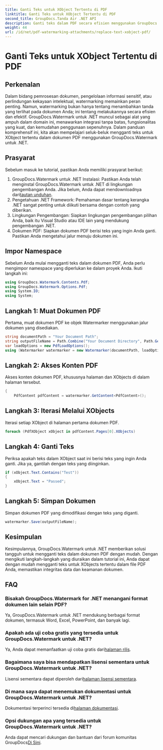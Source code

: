 ```yaml
---
title: Ganti Teks untuk XObject Tertentu di PDF
linktitle: Ganti Teks untuk XObject Tertentu di PDF
second_title: GroupDocs.Tanda Air .NET API
description: Ganti teks dalam PDF secara efisien menggunakan GroupDocs.Watermark untuk .NET. Integrasikan watermarking dengan mulus ke dalam aplikasi .NET Anda.
weight: 44
url: /id/net/pdf-watermarking-attachments/replace-text-xobject-pdf/
---
```


# Ganti Teks untuk XObject Tertentu di PDF

## Perkenalan
Dalam bidang pemrosesan dokumen, pengelolaan informasi sensitif, atau perlindungan kekayaan intelektual, watermarking memainkan peran penting. Namun, watermarking bukan hanya tentang menambahkan tanda yang terlihat pada dokumen Anda; ini tentang melakukannya secara efisien dan efektif. GroupDocs.Watermark untuk .NET muncul sebagai alat yang ampuh dalam domain ini, menawarkan integrasi tanpa batas, fungsionalitas yang kuat, dan kemudahan penggunaan sepenuhnya. Dalam panduan komprehensif ini, kita akan mempelajari seluk-beluk mengganti teks untuk XObject tertentu dalam dokumen PDF menggunakan GroupDocs.Watermark untuk .NET.
## Prasyarat
Sebelum masuk ke tutorial, pastikan Anda memiliki prasyarat berikut:
1.  GroupDocs.Watermark untuk .NET Instalasi: Pastikan Anda telah menginstal GroupDocs.Watermark untuk .NET di lingkungan pengembangan Anda. Jika belum, Anda dapat mendownloadnya dari[tautan unduhan](https://releases.groupdocs.com/Watermark/net/).
2. Pengetahuan .NET Framework: Pemahaman dasar tentang kerangka .NET sangat penting untuk diikuti bersama dengan contoh yang diberikan.
3. Lingkungan Pengembangan: Siapkan lingkungan pengembangan pilihan Anda, baik itu Visual Studio atau IDE lain yang mendukung pengembangan .NET.
4. Dokumen PDF: Siapkan dokumen PDF berisi teks yang ingin Anda ganti. Pastikan Anda mengetahui jalur menuju dokumen ini.

## Impor Namespace
Sebelum Anda mulai mengganti teks dalam dokumen PDF, Anda perlu mengimpor namespace yang diperlukan ke dalam proyek Anda. Ikuti langkah ini:

```csharp
using GroupDocs.Watermark.Contents.Pdf;
using GroupDocs.Watermark.Options.Pdf;
using System.IO;
using System;
```
## Langkah 1: Muat Dokumen PDF
Pertama, muat dokumen PDF ke objek Watermarker menggunakan jalur dokumen yang disediakan.
```csharp
string documentPath = "Your Document Path";
string outputFileName = Path.Combine("Your Document Directory", Path.GetFileName(documentPath));
var loadOptions = new PdfLoadOptions();
using (Watermarker watermarker = new Watermarker(documentPath, loadOptions))
```
## Langkah 2: Akses Konten PDF
Akses konten dokumen PDF, khususnya halaman dan XObjects di dalam halaman tersebut.
```csharp
{
    PdfContent pdfContent = watermarker.GetContent<PdfContent>();
```
## Langkah 3: Iterasi Melalui XObjects
Iterasi setiap XObject di halaman pertama dokumen PDF.
```csharp
foreach (PdfXObject xObject in pdfContent.Pages[0].XObjects)
```
## Langkah 4: Ganti Teks
Periksa apakah teks dalam XObject saat ini berisi teks yang ingin Anda ganti. Jika ya, gantilah dengan teks yang diinginkan.
```csharp
if (xObject.Text.Contains("Test"))
{
    xObject.Text = "Passed";
}
```
## Langkah 5: Simpan Dokumen
Simpan dokumen PDF yang dimodifikasi dengan teks yang diganti.
```csharp
watermarker.Save(outputFileName);
```

## Kesimpulan
Kesimpulannya, GroupDocs.Watermark untuk .NET memberikan solusi tangguh untuk mengganti teks dalam dokumen PDF dengan mudah. Dengan mengikuti langkah-langkah yang diuraikan dalam tutorial ini, Anda dapat dengan mudah mengganti teks untuk XObjects tertentu dalam file PDF Anda, memastikan integritas data dan keamanan dokumen.
## FAQ
### Bisakah GroupDocs.Watermark for .NET menangani format dokumen lain selain PDF?
Ya, GroupDocs.Watermark untuk .NET mendukung berbagai format dokumen, termasuk Word, Excel, PowerPoint, dan banyak lagi.
### Apakah ada uji coba gratis yang tersedia untuk GroupDocs.Watermark untuk .NET?
 Ya, Anda dapat memanfaatkan uji coba gratis dari[halaman rilis](https://releases.groupdocs.com/).
### Bagaimana saya bisa mendapatkan lisensi sementara untuk GroupDocs.Watermark untuk .NET?
 Lisensi sementara dapat diperoleh dari[halaman lisensi sementara](https://purchase.groupdocs.com/temporary-license/).
### Di mana saya dapat menemukan dokumentasi untuk GroupDocs.Watermark untuk .NET?
 Dokumentasi terperinci tersedia di[halaman dokumentasi](https://tutorials.groupdocs.com/Watermark/net/).
### Opsi dukungan apa yang tersedia untuk GroupDocs.Watermark untuk .NET?
 Anda dapat mencari dukungan dan bantuan dari forum komunitas GroupDocs[Di Sini](https://forum.groupdocs.com/c/watermark/19).